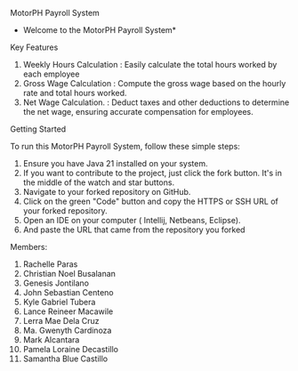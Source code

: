 MotorPH Payroll System
* Welcome to the MotorPH Payroll System*

Key Features
1. Weekly Hours Calculation : Easily calculate the total hours worked by each employee
2. Gross Wage Calculation   : Compute the gross wage based on the hourly rate and total hours worked.
3. Net Wage Calculation.      :  Deduct taxes and other deductions to determine the net wage, ensuring accurate compensation for employees.


Getting Started

To run this MotorPH Payroll System, follow these simple steps:
1. Ensure you have Java 21 installed on your system.
2. If you want to contribute to the project, just click the fork button. It's in the middle of the watch and star buttons.
3. Navigate to your forked repository on GitHub.
4. Click on the green "Code" button and copy the HTTPS or SSH URL of your forked repository.
5. Open an IDE on your computer ( Intellij, Netbeans, Eclipse).
6. And paste the URL that came from the repository you forked

Members:
1. Rachelle Paras
2. Christian Noel Busalanan
3. Genesis Jontilano
4. John Sebastian Centeno
5. Kyle Gabriel Tubera
6. Lance Reineer Macawile
7. Lerra Mae Dela Cruz
8. Ma. Gwenyth Cardinoza
9. Mark Alcantara
10. Pamela Loraine Decastillo
11. Samantha Blue Castillo
  
